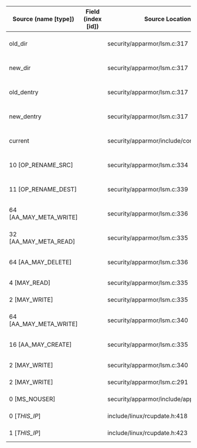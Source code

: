 | Source (name [type])   | Field (index [id]) | Source Location                          | Label at Source             |
|------------------------|--------------------|------------------------------------------|-----------------------------|
| old_dir                |                    | security/apparmor/lsm.c:317              | object, dynamic, input      |
| new_dir                |                    | security/apparmor/lsm.c:317              | object, dynamic, input      |
| old_dentry             |                    | security/apparmor/lsm.c:317              | object, dynamic, input      |
| new_dentry             |                    | security/apparmor/lsm.c:317              | object, dynamic, input      |
| current                |                    | security/apparmor/include/context.h:99   | subject, dynamic, external  |
| 10 [OP_RENAME_SRC]     |                    | security/apparmor/lsm.c:334              | operation, static, mediator |
| 11 [OP_RENAME_DEST]    |                    | security/apparmor/lsm.c:339              | operation, static, mediator |
| 64 [AA_MAY_META_WRITE] |                    | security/apparmor/lsm.c:336              | operation, static, mediator |
| 32 [AA_MAY_META_READ]  |                    | security/apparmor/lsm.c:335              | operation, static, mediator |
| 64 [AA_MAY_DELETE]     |                    | security/apparmor/lsm.c:336              | operation, static, mediator |
| 4 [MAY_READ]           |                    | security/apparmor/lsm.c:335              | all, static, external       |
| 2 [MAY_WRITE]          |                    | security/apparmor/lsm.c:335              | all, static, external       |
| 64 [AA_MAY_META_WRITE] |                    | security/apparmor/lsm.c:340              | operation, static, mediator |
| 16 [AA_MAY_CREATE]     |                    | security/apparmor/lsm.c:335              | operation, static, mediator |
| 2 [MAY_WRITE]          |                    | security/apparmor/lsm.c:340              | all, static, external       |
| 2 [MAY_WRITE]          |                    | security/apparmor/lsm.c:291              | all, static, external       |
| 0 [MS_NOUSER]          |                    | security/apparmor/include/apparmor.h:117 | all, static, external       |
| 0 [_THIS_IP_]          |                    | include/linux/rcupdate.h:418             | all, static, external       |
| 1 [_THIS_IP_]          |                    | include/linux/rcupdate.h:423             | all, static, external       |